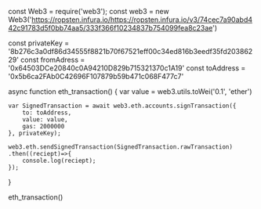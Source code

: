 const Web3 = require('web3');
const web3 = new Web3('https://ropsten.infura.io/https://ropsten.infura.io/v3/74cec7a90abd442c91783d5f0bb74aa5/333f366f10234837b754099fea8c23ae')

const privateKey = '8b276c3a0df86d34555f8821b70f67521eff00c34ed816b3eedf35fd20386229'
const fromAdress = '0x64503DCe20840c0A94210D829b715321370c1A19'
const toAddress = '0x5b6ca2FAb0C42696F107879b59b471c068F477c7'

async function eth_transaction() {
    var value = web3.utils.toWei('0.1', 'ether')

    var SignedTransaction = await web3.eth.accounts.signTransaction({
        to: toAddress,
        value: value,
        gas: 2000000
    }, privateKey);

    web3.eth.sendSignedTransaction(SignedTransaction.rawTransaction) .then((reciept)=>{
        console.log(reciept);
    });
}

eth_transaction()
